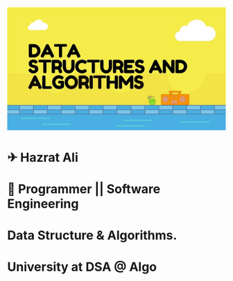 # <img src="images/dsa.jpeg"/>

# ✈ Hazrat Ali

# 🚞 Programmer || Software Engineering

# Data Structure & Algorithms.

# University at DSA @ Algo 